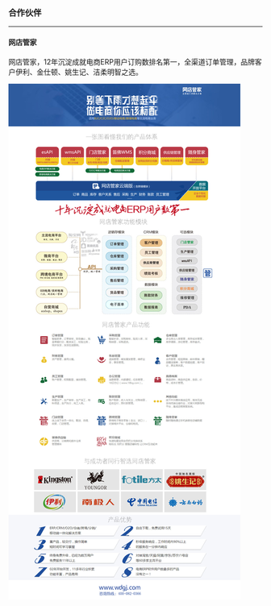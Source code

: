 ### 合作伙伴

---

#### 网店管家

网店管家，12年沉淀成就电商ERP用户订购数排名第一，全渠道订单管理，品牌客户伊利、金仕顿、姚生记、洁柔明智之选。

![](/openapi/images/partner-wdgj1.jpg)


  
 





